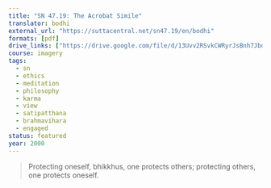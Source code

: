 ```yaml
---
title: "SN 47.19: The Acrobat Simile"
translator: bodhi
external_url: "https://suttacentral.net/sn47.19/en/bodhi"
formats: [pdf]
drive_links: ["https://drive.google.com/file/d/13Uvv2RSvkCWRyrJsBnh7Jbq9lze9jZSS"]
course: imagery
tags:
  - sn
  - ethics
  - meditation
  - philosophy
  - karma
  - view
  - satipatthana
  - brahmavihara
  - engaged
status: featured
year: 2000
---
```


> Protecting oneself, bhikkhus, one protects others; protecting others, one protects oneself.
